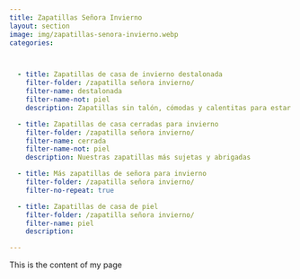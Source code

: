 ```yaml
---
title: Zapatillas Señora Invierno
layout: section
image: img/zapatillas-senora-invierno.webp
categories:



  - title: Zapatillas de casa de invierno destalonada
    filter-folder: /zapatilla señora invierno/
    filter-name: destalonada
    filter-name-not: piel
    description: Zapatillas sin talón, cómodas y calentitas para estar en casa 

  - title: Zapatillas de casa cerradas para invierno
    filter-folder: /zapatilla señora invierno/
    filter-name: cerrada
    filter-name-not: piel
    description: Nuestras zapatillas más sujetas y abrigadas

  - title: Más zapatillas de señora para invierno
    filter-folder: /zapatilla señora invierno/
    filter-no-repeat: true

  - title: Zapatillas de casa de piel
    filter-folder: /zapatilla señora invierno/
    filter-name: piel
    description:

---
```


This is the content of my page